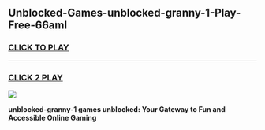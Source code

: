 
## Unblocked-Games-unblocked-granny-1-Play-Free-66aml
<h3>
<a href="https://premium76.site?title=unblocked-granny-1&ref=18A1">CLICK TO PLAY</a></h3>
<hr>

<h3>
<a href="https://premium76.site?title=unblocked-granny-1&ref=18A1">CLICK 2 PLAY</a>
  
</h3>

<a href="https://premium76.site?title=unblocked-granny-1&ref=18A1"><img src="https://clearcache.store/games.png"></a>


**unblocked-granny-1 games unblocked: Your Gateway to Fun and Accessible Online Gaming**
